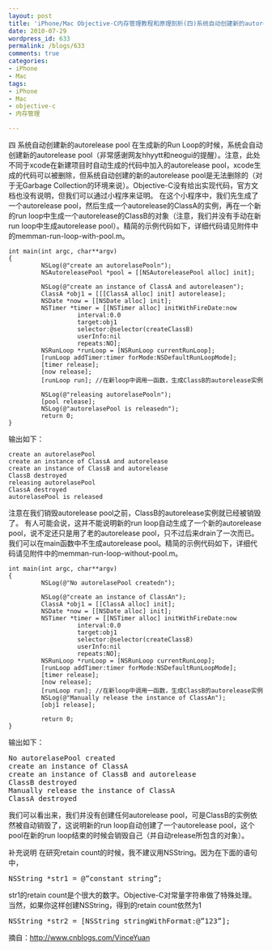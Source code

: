```yaml
---
layout: post
title: 'iPhone/Mac Objective-C内存管理教程和原理剖析(四)系统自动创建新的autorelease pool'
date: 2010-07-29
wordpress_id: 633
permalink: /blogs/633
comments: true
categories:
- iPhone
- Mac
tags:
- iPhone
- Mac
- objective-c
- 内存管理

---
```

四 系统自动创建新的autorelease pool
在生成新的Run Loop的时候，系统会自动创建新的autorelease pool（非常感谢网友hhyytt和neogui的提醒）。注意，此处不同于xcode在新建项目时自动生成的代码中加入的autorelease pool，xcode生成的代码可以被删除，但系统自动创建的新的autorelease pool是无法删除的（对于无Garbage Collection的环境来说）。Objective-C没有给出实现代码，官方文档也没有说明，但我们可以通过小程序来证明。
在这个小程序中，我们先生成了一个autorelease pool，然后生成一个autorelease的ClassA的实例，再在一个新的run loop中生成一个autorelease的ClassB的对象（注意，我们并没有手动在新run loop中生成autorelease pool）。精简的示例代码如下，详细代码请见附件中的memman-run-loop-with-pool.m。

```
int main(int argc, char**argv) 
{
         NSLog(@"create an autorelasePooln");
         NSAutoreleasePool *pool = [[NSAutoreleasePool alloc] init];   
 
         NSLog(@"create an instance of ClassA and autoreleasen");
         ClassA *obj1 = [[[ClassA alloc] init] autorelease];
         NSDate *now = [[NSDate alloc] init];
         NSTimer *timer = [[NSTimer alloc] initWithFireDate:now
                   interval:0.0
                   target:obj1
                   selector:@selector(createClassB)
                   userInfo:nil
                   repeats:NO];
         NSRunLoop *runLoop = [NSRunLoop currentRunLoop];
         [runLoop addTimer:timer forMode:NSDefaultRunLoopMode];
         [timer release];
         [now release];
         [runLoop run]; //在新loop中调用一函数，生成ClassB的autorelease实例
 
         NSLog(@"releasing autorelasePooln");
         [pool release];
         NSLog(@"autorelasePool is releasedn");
         return 0;
} 
```
输出如下：

```
create an autorelasePool
create an instance of ClassA and autorelease
create an instance of ClassB and autorelease
ClassB destroyed
releasing autorelasePool
ClassA destroyed
autorelasePool is released
```
注意在我们销毁autorelease pool之前，ClassB的autorelease实例就已经被销毁了。
有人可能会说，这并不能说明新的run loop自动生成了一个新的autorelease pool，说不定还只是用了老的autorelease pool，只不过后来drain了一次而已。我们可以在main函数中不生成autorelease pool。精简的示例代码如下，详细代码请见附件中的memman-run-loop-without-pool.m。

```
int main(int argc, char**argv) 
{
         NSLog(@"No autorelasePool createdn");
 
         NSLog(@"create an instance of ClassAn");
         ClassA *obj1 = [[ClassA alloc] init];
         NSDate *now = [[NSDate alloc] init];
         NSTimer *timer = [[NSTimer alloc] initWithFireDate:now
                   interval:0.0
                   target:obj1
                   selector:@selector(createClassB)
                   userInfo:nil
                   repeats:NO];
         NSRunLoop *runLoop = [NSRunLoop currentRunLoop];
         [runLoop addTimer:timer forMode:NSDefaultRunLoopMode];
         [timer release];
         [now release];
         [runLoop run]; //在新loop中调用一函数，生成ClassB的autorelease实例
         NSLog(@"Manually release the instance of ClassAn");
         [obj1 release];
 
         return 0;
} 
```
输出如下：
<pre class="prettyprint linenums">
No autorelasePool created
create an instance of ClassA
create an instance of ClassB and autorelease
ClassB destroyed
Manually release the instance of ClassA
ClassA destroyed
</pre>
我们可以看出来，我们并没有创建任何autorelease pool，可是ClassB的实例依然被自动销毁了，这说明新的run loop自动创建了一个autorelease pool，这个pool在新的run loop结束的时候会销毁自己（并自动release所包含的对象）。
 
补充说明
在研究retain count的时候，我不建议用NSString。因为在下面的语句中，
<pre class="prettyprint linenums">
NSString *str1 = @”constant string”;
</pre>
str1的retain count是个很大的数字。Objective-C对常量字符串做了特殊处理。
当然，如果你这样创建NSString，得到的retain count依然为1
<pre class="prettyprint linenums">
NSString *str2 = [NSString stringWithFormat:@”123”];
</pre>

摘自：http://www.cnblogs.com/VinceYuan
